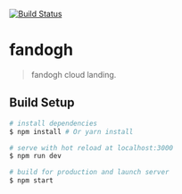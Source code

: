 [![Build Status](https://travis-ci.org/fandoghpaas/fandogh-website.svg?branch=master)](https://travis-ci.org/fandoghpaas/fandogh-website)

# fandogh

> fandogh cloud landing.

## Build Setup 

``` bash
# install dependencies
$ npm install # Or yarn install

# serve with hot reload at localhost:3000
$ npm run dev

# build for production and launch server
$ npm start
```
